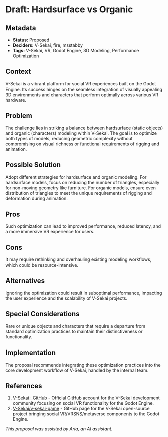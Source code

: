 # Draft: Hardsurface vs Organic

## Metadata

- **Status:** Proposed
- **Deciders:** V-Sekai, fire, msstabby
- **Tags:** V-Sekai, VR, Godot Engine, 3D Modeling, Performance Optimization

## Context

V-Sekai is a vibrant platform for social VR experiences built on the Godot Engine. Its success hinges on the seamless integration of visually appealing 3D environments and characters that perform optimally across various VR hardware.

## Problem

The challenge lies in striking a balance between hardsurface (static objects) and organic (characters) modeling within V-Sekai. The goal is to optimize both types of models, reducing geometric complexity without compromising on visual richness or functional requirements of rigging and animation.

## Possible Solution

Adopt different strategies for hardsurface and organic modeling. For hardsurface models, focus on reducing the number of triangles, especially for non-moving geometry like furniture. For organic models, ensure even distribution of triangles to meet the unique requirements of rigging and deformation during animation.

## Pros

Such optimization can lead to improved performance, reduced latency, and a more immersive VR experience for users.

## Cons

It may require rethinking and overhauling existing modeling workflows, which could be resource-intensive.

## Alternatives

Ignoring the optimization could result in suboptimal performance, impacting the user experience and the scalability of V-Sekai projects.

## Special Considerations

Rare or unique objects and characters that require a departure from standard optimization practices to maintain their distinctiveness or functionality.

## Implementation

The proposal recommends integrating these optimization practices into the core development workflow of V-Sekai, handled by the internal team.

## References

1. [V-Sekai · GitHub](https://github.com/v-sekai) - Official GitHub account for the V-Sekai development community focusing on social VR functionality for the Godot Engine.
2. [V-Sekai/v-sekai-game](https://github.com/v-sekai/v-sekai-game) - GitHub page for the V-Sekai open-source project bringing social VR/VRSNS/metaverse components to the Godot Engine.

_This proposal was assisted by Aria, an AI assistant._
